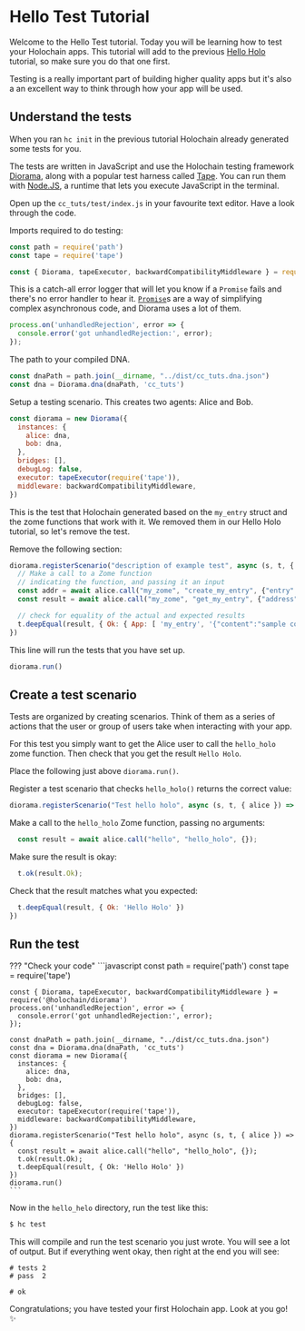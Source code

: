 # Hello Test Tutorial

Welcome to the Hello Test tutorial. Today you will be learning how to test your Holochain apps. This tutorial will add to the previous [Hello Holo]() tutorial, so make sure you do that one first.

Testing is a really important part of building higher quality apps but it's also a an excellent way to think through how your app will be used.

## Understand the tests

When you ran `hc init` in the previous tutorial Holochain already generated some tests for you.

The tests are written in JavaScript and use the Holochain testing framework [Diorama](https://github.com/holochain/diorama), along with a popular test harness called [Tape](https://github.com/substack/tape). You can run them with [Node.JS](https://nodejs.org/en/), a runtime that lets you execute JavaScript in the terminal.

Open up the `cc_tuts/test/index.js` in your favourite text editor. Have a look through the code.

Imports required to do testing:
```javascript
const path = require('path')
const tape = require('tape')

const { Diorama, tapeExecutor, backwardCompatibilityMiddleware } = require('@holochain/diorama')
```

This is a catch-all error logger that will let you know if a `Promise` fails and there's no error handler to hear it. [`Promise`](https://developer.mozilla.org/en-US/docs/Web/JavaScript/Reference/Global_Objects/Promise)s are a way of simplifying complex asynchronous code, and Diorama uses a lot of them.

```javascript
process.on('unhandledRejection', error => {
  console.error('got unhandledRejection:', error);
});

```

The path to your compiled DNA.

```javascript
const dnaPath = path.join(__dirname, "../dist/cc_tuts.dna.json")
const dna = Diorama.dna(dnaPath, 'cc_tuts')
```

Setup a testing scenario.
This creates two agents: Alice and Bob.

```javascript
const diorama = new Diorama({
  instances: {
    alice: dna,
    bob: dna,
  },
  bridges: [],
  debugLog: false,
  executor: tapeExecutor(require('tape')),
  middleware: backwardCompatibilityMiddleware,
})
```

This is the test that Holochain generated based on the `my_entry` struct and the zome functions that work with it. We removed them in our Hello Holo tutorial, so let's remove the test.

Remove the following section:

```javascript
diorama.registerScenario("description of example test", async (s, t, { alice }) => {
  // Make a call to a Zome function
  // indicating the function, and passing it an input
  const addr = await alice.call("my_zome", "create_my_entry", {"entry" : {"content":"sample content"}})
  const result = await alice.call("my_zome", "get_my_entry", {"address": addr.Ok})

  // check for equality of the actual and expected results
  t.deepEqual(result, { Ok: { App: [ 'my_entry', '{"content":"sample content"}' ] } })
})
```

This line will run the tests that you have set up.

```javascript
diorama.run()
```

## Create a test scenario

Tests are organized by creating scenarios. Think of them as a series of actions that the user or group of users take when interacting with your app.

For this test you simply want to get the Alice user to call the `hello_holo` zome function. Then check that you get the result `Hello Holo`.

Place the following just above `diorama.run()`.

Register a test scenario that checks `hello_holo()` returns the correct value:

```javascript
diorama.registerScenario("Test hello holo", async (s, t, { alice }) => {
```

Make a call to the `hello_holo` Zome function, passing no arguments:

```javascript
  const result = await alice.call("hello", "hello_holo", {});
```

Make sure the result is okay:

```javascript
  t.ok(result.Ok);
```

Check that the result matches what you expected:

```javascript
  t.deepEqual(result, { Ok: 'Hello Holo' })
})
```
## Run the test
??? "Check your code"
    ```javascript
    const path = require('path')
    const tape = require('tape')
    
    const { Diorama, tapeExecutor, backwardCompatibilityMiddleware } = require('@holochain/diorama')
    process.on('unhandledRejection', error => {
      console.error('got unhandledRejection:', error);
    });
    
    const dnaPath = path.join(__dirname, "../dist/cc_tuts.dna.json")
    const dna = Diorama.dna(dnaPath, 'cc_tuts')
    const diorama = new Diorama({
      instances: {
        alice: dna,
        bob: dna,
      },
      bridges: [],
      debugLog: false,
      executor: tapeExecutor(require('tape')),
      middleware: backwardCompatibilityMiddleware,
    })
    diorama.registerScenario("Test hello holo", async (s, t, { alice }) => {
      const result = await alice.call("hello", "hello_holo", {});
      t.ok(result.Ok);
      t.deepEqual(result, { Ok: 'Hello Holo' })
    })
    diorama.run()
    ```
Now in the `hello_helo` directory, run the test like this:
```bash
$ hc test
```

This will compile and run the test scenario you just wrote. You will see a lot of output. But if everything went okay, then right at the end you will see:

```
# tests 2
# pass  2

# ok
```

Congratulations; you have tested your first Holochain app. Look at you go! :sparkles: 
